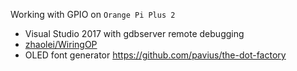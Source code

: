 Working with GPIO on `Orange Pi Plus 2` <br>
* Visual Studio 2017 with gdbserver remote debugging
* [zhaolei/WiringOP](https://github.com/zhaolei/WiringOP)
* OLED font generator https://github.com/pavius/the-dot-factory
